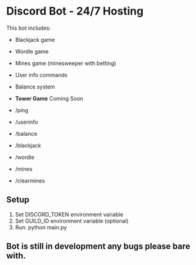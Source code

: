 ﻿# Discord Bot - 24/7 Hosting

This bot includes:
- Blackjack game
- Wordle game
- Mines game (minesweeper with betting)
- User info commands
- Balance system
- **Tower Game** Coming Soon

- /ping
- /userinfo
- /balance
- /blackjack
- /wordle
- /mines
- /clearmines

## Setup
1. Set DISCORD_TOKEN environment variable
2. Set GUILD_ID environment variable (optional)
3. Run: python main.py

## Bot is still in development any bugs please bare with.


